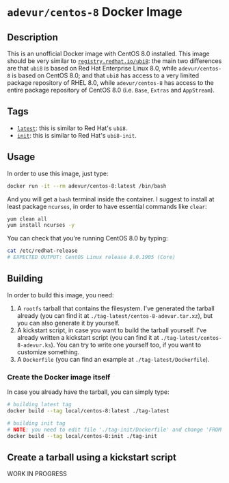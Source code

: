 # `adevur/centos-8` Docker Image

## Description
This is an unofficial Docker image with CentOS 8.0 installed. This image should be very similar to [`registry.redhat.io/ubi8`](https://access.redhat.com/containers/?tab=overview#/registry.access.redhat.com/ubi8): the main two differences are that `ubi8` is based on Red Hat Enterprise Linux 8.0, while `adevur/centos-8` is based on CentOS 8.0; and that `ubi8` has access to a very limited package repository of RHEL 8.0, while `adevur/centos-8` has access to the entire package repository of CentOS 8.0 (i.e. `Base`, `Extras` and `AppStream`).

## Tags
- [`latest`](https://github.com/adevur/docker-centos-8/blob/master/tag-latest/Dockerfile): this is similar to Red Hat's `ubi8`.
- [`init`](https://github.com/adevur/docker-centos-8/blob/master/tag-init/Dockerfile): this is similar to Red Hat's `ubi8-init`.

## Usage
In order to use this image, just type:
```sh
docker run -it --rm adevur/centos-8:latest /bin/bash
```

And you will get a `bash` terminal inside the container. I suggest to install at least package `ncurses`, in order to have essential commands like `clear`:
```sh
yum clean all
yum install ncurses -y
```

You can check that you're running CentOS 8.0 by typing:
```sh
cat /etc/redhat-release
# EXPECTED OUTPUT: CentOS Linux release 8.0.1905 (Core)
```

## Building
In order to build this image, you need:
1) A `rootfs` tarball that contains the filesystem. I've generated the tarball already (you can find it at `./tag-latest/centos-8-adevur.tar.xz`), but you can also generate it by yourself.
2) A kickstart script, in case you want to build the tarball yourself. I've already written a kickstart script (you can find it at `./tag-latest/centos-8-adevur.ks`). You can try to write one yourself too, if you want to customize something.
3) A `Dockerfile` (you can find an example at `./tag-latest/Dockerfile`).

### Create the Docker image itself
In case you already have the tarball, you can simply type:
```sh
# building latest tag
docker build --tag local/centos-8:latest ./tag-latest

# building init tag
# NOTE: you need to edit file './tag-init/Dockerfile' and change 'FROM adevur/centos-8:latest' to 'FROM local/centos-8:latest'
docker build --tag local/centos-8:init ./tag-init
```

## Create a tarball using a kickstart script
WORK IN PROGRESS

